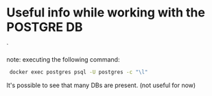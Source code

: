 # Useful info while working with the POSTGRE DB
`



note: executing the following command:
```bash
 docker exec postgres psql -U postgres -c "\l"
```
It's possible to see that many DBs are present. (not useful for now)